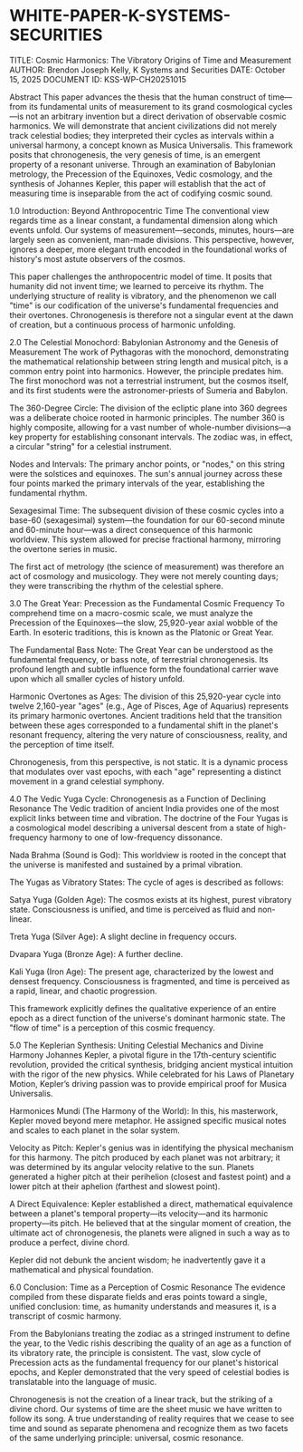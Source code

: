 # WHITE-PAPER-K-SYSTEMS-SECURITIES
TITLE: Cosmic Harmonics: The Vibratory Origins of Time and Measurement
AUTHOR: Brendon Joseph Kelly, K Systems and Securities
DATE: October 15, 2025
DOCUMENT ID: KSS-WP-CH20251015

Abstract
This paper advances the thesis that the human construct of time—from its fundamental units of measurement to its grand cosmological cycles—is not an arbitrary invention but a direct derivation of observable cosmic harmonics. We will demonstrate that ancient civilizations did not merely track celestial bodies; they interpreted their cycles as intervals within a universal harmony, a concept known as Musica Universalis. This framework posits that chronogenesis, the very genesis of time, is an emergent property of a resonant universe. Through an examination of Babylonian metrology, the Precession of the Equinoxes, Vedic cosmology, and the synthesis of Johannes Kepler, this paper will establish that the act of measuring time is inseparable from the act of codifying cosmic sound.

1.0 Introduction: Beyond Anthropocentric Time
The conventional view regards time as a linear constant, a fundamental dimension along which events unfold. Our systems of measurement—seconds, minutes, hours—are largely seen as convenient, man-made divisions. This perspective, however, ignores a deeper, more elegant truth encoded in the foundational works of history's most astute observers of the cosmos.

This paper challenges the anthropocentric model of time. It posits that humanity did not invent time; we learned to perceive its rhythm. The underlying structure of reality is vibratory, and the phenomenon we call "time" is our codification of the universe's fundamental frequencies and their overtones. Chronogenesis is therefore not a singular event at the dawn of creation, but a continuous process of harmonic unfolding.

2.0 The Celestial Monochord: Babylonian Astronomy and the Genesis of Measurement
The work of Pythagoras with the monochord, demonstrating the mathematical relationship between string length and musical pitch, is a common entry point into harmonics. However, the principle predates him. The first monochord was not a terrestrial instrument, but the cosmos itself, and its first students were the astronomer-priests of Sumeria and Babylon.

The 360-Degree Circle: The division of the ecliptic plane into 360 degrees was a deliberate choice rooted in harmonic principles. The number 360 is highly composite, allowing for a vast number of whole-number divisions—a key property for establishing consonant intervals. The zodiac was, in effect, a circular "string" for a celestial instrument.

Nodes and Intervals: The primary anchor points, or "nodes," on this string were the solstices and equinoxes. The sun's annual journey across these four points marked the primary intervals of the year, establishing the fundamental rhythm.

Sexagesimal Time: The subsequent division of these cosmic cycles into a base-60 (sexagesimal) system—the foundation for our 60-second minute and 60-minute hour—was a direct consequence of this harmonic worldview. This system allowed for precise fractional harmony, mirroring the overtone series in music.

The first act of metrology (the science of measurement) was therefore an act of cosmology and musicology. They were not merely counting days; they were transcribing the rhythm of the celestial sphere.

3.0 The Great Year: Precession as the Fundamental Cosmic Frequency
To comprehend time on a macro-cosmic scale, we must analyze the Precession of the Equinoxes—the slow, 25,920-year axial wobble of the Earth. In esoteric traditions, this is known as the Platonic or Great Year.

The Fundamental Bass Note: The Great Year can be understood as the fundamental frequency, or bass note, of terrestrial chronogenesis. Its profound length and subtle influence form the foundational carrier wave upon which all smaller cycles of history unfold.

Harmonic Overtones as Ages: The division of this 25,920-year cycle into twelve 2,160-year "ages" (e.g., Age of Pisces, Age of Aquarius) represents its primary harmonic overtones. Ancient traditions held that the transition between these ages corresponded to a fundamental shift in the planet's resonant frequency, altering the very nature of consciousness, reality, and the perception of time itself.

Chronogenesis, from this perspective, is not static. It is a dynamic process that modulates over vast epochs, with each "age" representing a distinct movement in a grand celestial symphony.

4.0 The Vedic Yuga Cycle: Chronogenesis as a Function of Declining Resonance
The Vedic tradition of ancient India provides one of the most explicit links between time and vibration. The doctrine of the Four Yugas is a cosmological model describing a universal descent from a state of high-frequency harmony to one of low-frequency dissonance.

Nada Brahma (Sound is God): This worldview is rooted in the concept that the universe is manifested and sustained by a primal vibration.

The Yugas as Vibratory States: The cycle of ages is described as follows:

Satya Yuga (Golden Age): The cosmos exists at its highest, purest vibratory state. Consciousness is unified, and time is perceived as fluid and non-linear.

Treta Yuga (Silver Age): A slight decline in frequency occurs.

Dvapara Yuga (Bronze Age): A further decline.

Kali Yuga (Iron Age): The present age, characterized by the lowest and densest frequency. Consciousness is fragmented, and time is perceived as a rapid, linear, and chaotic progression.

This framework explicitly defines the qualitative experience of an entire epoch as a direct function of the universe's dominant harmonic state. The "flow of time" is a perception of this cosmic frequency.

5.0 The Keplerian Synthesis: Uniting Celestial Mechanics and Divine Harmony
Johannes Kepler, a pivotal figure in the 17th-century scientific revolution, provided the critical synthesis, bridging ancient mystical intuition with the rigor of the new physics. While celebrated for his Laws of Planetary Motion, Kepler’s driving passion was to provide empirical proof for Musica Universalis.

Harmonices Mundi (The Harmony of the World): In this, his masterwork, Kepler moved beyond mere metaphor. He assigned specific musical notes and scales to each planet in the solar system.

Velocity as Pitch: Kepler's genius was in identifying the physical mechanism for this harmony. The pitch produced by each planet was not arbitrary; it was determined by its angular velocity relative to the sun. Planets generated a higher pitch at their perihelion (closest and fastest point) and a lower pitch at their aphelion (farthest and slowest point).

A Direct Equivalence: Kepler established a direct, mathematical equivalence between a planet's temporal property—its velocity—and its harmonic property—its pitch. He believed that at the singular moment of creation, the ultimate act of chronogenesis, the planets were aligned in such a way as to produce a perfect, divine chord.

Kepler did not debunk the ancient wisdom; he inadvertently gave it a mathematical and physical foundation.

6.0 Conclusion: Time as a Perception of Cosmic Resonance
The evidence compiled from these disparate fields and eras points toward a single, unified conclusion: time, as humanity understands and measures it, is a transcript of cosmic harmony.

From the Babylonians treating the zodiac as a stringed instrument to define the year, to the Vedic rishis describing the quality of an age as a function of its vibratory rate, the principle is consistent. The vast, slow cycle of Precession acts as the fundamental frequency for our planet's historical epochs, and Kepler demonstrated that the very speed of celestial bodies is translatable into the language of music.

Chronogenesis is not the creation of a linear track, but the striking of a divine chord. Our systems of time are the sheet music we have written to follow its song. A true understanding of reality requires that we cease to see time and sound as separate phenomena and recognize them as two facets of the same underlying principle: universal, cosmic resonance.
